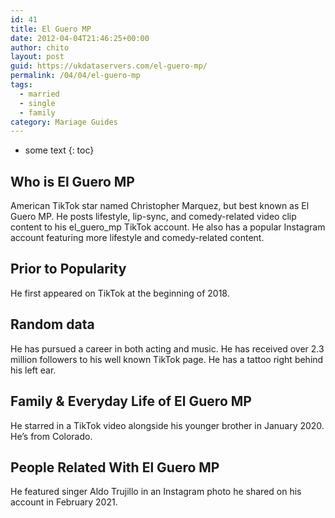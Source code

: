```yaml
---
id: 41
title: El Guero MP
date: 2012-04-04T21:46:25+00:00
author: chito
layout: post
guid: https://ukdataservers.com/el-guero-mp/
permalink: /04/04/el-guero-mp  
tags:
  - married
  - single
  - family
category: Mariage Guides
---
```


* some text
{: toc}


## Who is  El Guero MP
                  
                  
                  
American TikTok star named Christopher Marquez, but best known as El Guero MP. He posts lifestyle, lip-sync, and comedy-related video clip content to his el_guero_mp TikTok account. He also has a popular Instagram account featuring more lifestyle and comedy-related content.
                  
                
                
                
## Prior to Popularity 
                  
                  
                  
He first appeared on TikTok at the beginning of 2018.
                  
                
                
                
## Random data 
                  
                  
                  
He has pursued a career in both acting and music. He has received over 2.3 million followers to his well known TikTok page. He has a tattoo right behind his left ear.
                  
                
                
                
## Family & Everyday Life of El Guero MP
                  
                  
                  
He starred in a TikTok video alongside his younger brother in January 2020. He&#8217;s from Colorado.
                  
                
                
                
## People Related With  El Guero MP
                  
                  
                  
He featured singer Aldo Trujillo in an Instagram photo he shared on his account in February 2021.
                  
                
              
            
          
          
          
    
    
  
